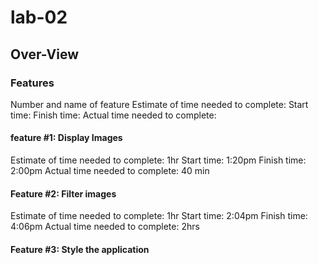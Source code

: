 # lab-02

## Over-View

### Features

Number and name of feature
Estimate of time needed to complete:
Start time:
Finish time:
Actual time needed to complete:

#### feature #1: Display Images
Estimate of time needed to complete: 1hr
Start time: 1:20pm
Finish time: 2:00pm
Actual time needed to complete: 40 min

#### Feature #2: Filter images

Estimate of time needed to complete: 1hr
Start time: 2:04pm
Finish time: 4:06pm
Actual time needed to complete: 2hrs

#### Feature #3: Style the application